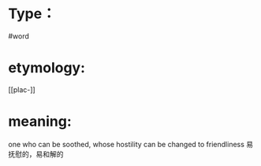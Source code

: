 # Type：
#word 
# etymology: 
[[plac-]]
# meaning: 
one who can be soothed, whose hostility can be changed to friendliness
易抚慰的，易和解的